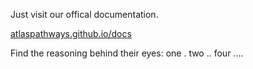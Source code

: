Just visit our offical documentation.

<a href="https://atlaspathways.github.io/docs" target="_blank">atlaspathways.github.io/docs</a>

Find the reasoning behind their eyes: one . two .. four ....
